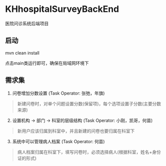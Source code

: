# KHhospitalSurveyBackEnd
医院问诊系统后端项目


## 启动
mvn clean install

点击main类运行即可，确保在局域网环境下

## 需求集

1. 问卷增加分数设置 (Task Operator: 张弛，年旗)
> 新建问卷时，对单个问题设置分数(保留项)，每个选项设置子分数(主要分数来源)

2. 设置机构 -> 部门 -> 科室的层级结构  (Task Operator: 小刚，凯哥，何苗)
> 新用户应该归属到科室中，并且新建的问卷也要归属在科室下

3. 系统中可以管理病人档案 (Task Operator: 何苗)
> 病人档案归属在科室下，填写问卷时，必须选择病人(根据科室，姓名+身份证的形式)
